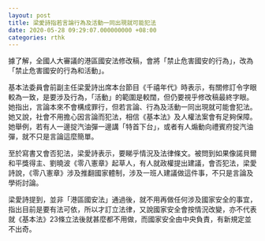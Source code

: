 ```yaml
---
layout: post
title: 梁愛詩指若言論行為及活動一同出現就可能犯法
date: 2020-05-28 09:29:07.000000000 +08:00
categories: rthk
---
```


據了解，全國人大審議的港區國安法修改稿，會將「禁止危害國安的行為」，改為「禁止危害國安的行為和活動」。

基本法委員會前副主任梁愛詩出席本台節目《千禧年代》時表示，有關修訂令字眼較為一致，是要涉及行為，「活動」的範圍是較闊，但仍要視乎修改稿最終字眼。她指出，言論本來不會構成罪行，但若言論、行為及活動一同出現就可能會犯法。她又說，社會不用擔心因言論而犯法，相信《基本法》及人權法案會有足夠保障。她舉例，若有人一邊掟汽油彈一邊講「特首下台」，或者有人煽動向禮賓府掟汽油彈，就不只是言論這麼簡單。

至於寫書又會否犯法，梁愛詩表示，要睇乎情況及法律條文。被問到如果像諾貝爾和平獎得主、劉曉波《零八憲章》起草人，有人就政權提出建議，會否犯法，梁愛詩說，《零八憲章》涉及推翻國家體制，涉及一班人建議做這件事，不只是言論及學術討論。

梁愛詩提到，並非「港區國安法」通過後，就不用再做任何涉及國家安全的事宜，指出目前是要有法可依，所以才訂立法律，又說國家安全會按情況改變，亦不代表就《基本法》23條立法後就甚麼都不用做，而國家安全由中央負責，有新規定並不出奇。
